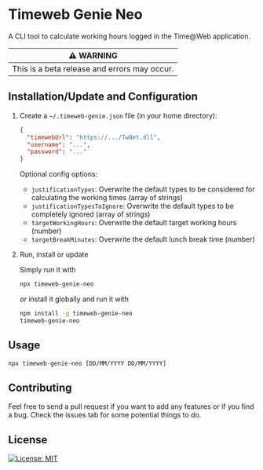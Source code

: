# Timeweb Genie Neo

A CLI tool to calculate working hours logged in the Time@Web application.

| :warning: WARNING                            |
| -------------------------------------------- |
| This is a beta release and errors may occur. |

## Installation/Update and Configuration

1. Create a `~/.timeweb-genie.json` file (in your home directory):

   ```json
   {
     "timewebUrl": "https://.../TwNet.dll",
     "username": "...",
     "password": "..."
   }
   ```

   Optional config options:

   - `justificationTypes`: Overwrite the default types to be considered for calculating the working times (array of strings)
   - `justificationTypesToIgnore`: Overwrite the default types to be completely ignored (array of strings)
   - `targetWorkingHours`: Overwrite the default target working hours (number)
   - `targetBreakMinutes`: Overwrite the default lunch break time (number)

2. Run, install or update

   Simply run it with

   ```sh
   npx timeweb-genie-neo
   ```

   _or_ install it globally and run it with

   ```sh
   npm install -g timeweb-genie-neo
   timeweb-genie-neo
   ```

## Usage

```sh
npx timeweb-genie-neo [DD/MM/YYYY DD/MM/YYYY]
```

## Contributing

Feel free to send a pull request if you want to add any features or if you find a bug.
Check the issues tab for some potential things to do.

## License

[![License: MIT](https://img.shields.io/badge/License-MIT-yellow.svg)](https://opensource.org/licenses/MIT)
